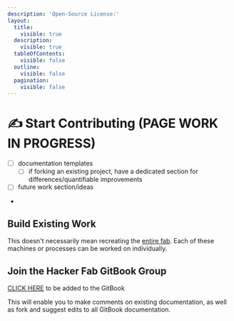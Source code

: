 ```yaml
---
description: 'Open-Source License:'
layout:
  title:
    visible: true
  description:
    visible: true
  tableOfContents:
    visible: false
  outline:
    visible: false
  pagination:
    visible: false
---
```


# ✍ Start Contributing (PAGE WORK IN PROGRESS)



* [ ] documentation templates
  * [ ] if forking an existing project, have a dedicated section for differences/quantifiable improvements
* [ ] future work section/ideas
*

## Build Existing Work

This doesn't necessarily mean recreating the [entire fab](build-a-fab-page-work-in-progress.md). Each of these machines or processes can be worked on individually.

## Join the Hacker Fab GitBook Group

[CLICK HERE](https://app.gitbook.com/invite/QZ6cJs5t3fpGoMOKzqNM/yN2mWWMV8Xs4tyqCR5eM) to be added to the GitBook

This will enable you to make comments on existing documentation, as well as fork and suggest edits to all GitBook documentation.

